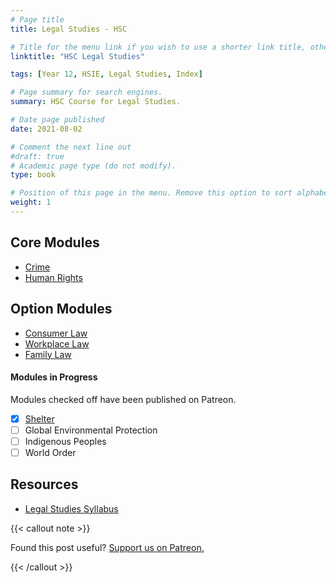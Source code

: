 ```yaml
---
# Page title
title: Legal Studies - HSC

# Title for the menu link if you wish to use a shorter link title, otherwise remove this option.
linktitle: "HSC Legal Studies"

tags: [Year 12, HSIE, Legal Studies, Index]

# Page summary for search engines.
summary: HSC Course for Legal Studies.

# Date page published
date: 2021-08-02

# Comment the next line out
#draft: true
# Academic page type (do not modify).
type: book

# Position of this page in the menu. Remove this option to sort alphabetically.
weight: 1
---
```


## Core Modules

- [Crime](core-1/)
- [Human Rights](core-2/)

## Option Modules

- [Consumer Law](consumer/)
- [Workplace Law](workplace/)
- [Family Law](family/)

#### Modules in Progress

Modules checked off have been published on Patreon.

- [x] [Shelter](https://www.patreon.com/posts/legal-studies-72906801?utm_medium=clipboard_copy&utm_source=copyLink&utm_campaign=postshare_creator)
- [ ] Global Environmental Protection
- [ ] Indigenous Peoples
- [ ] World Order

## Resources

- [Legal Studies Syllabus](syllabus/)

{{< callout note >}}

Found this post useful? [Support us on Patreon.](https://patreon.com/hscone/)

{{< /callout >}}
